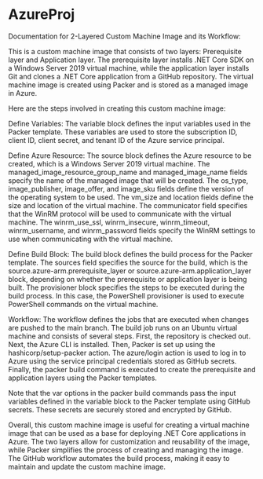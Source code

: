 # AzureProj


Documentation for 2-Layered Custom Machine Image and its Workflow:

This is a custom machine image that consists of two layers: Prerequisite layer and Application layer. The prerequisite layer installs .NET Core SDK on a Windows Server 2019 virtual machine, while the application layer installs Git and clones a .NET Core application from a GitHub repository. The virtual machine image is created using Packer and is stored as a managed image in Azure.

Here are the steps involved in creating this custom machine image:

Define Variables: The variable block defines the input variables used in the Packer template. These variables are used to store the subscription ID, client ID, client secret, and tenant ID of the Azure service principal.

Define Azure Resource: The source block defines the Azure resource to be created, which is a Windows Server 2019 virtual machine. The managed_image_resource_group_name and managed_image_name fields specify the name of the managed image that will be created. The os_type, image_publisher, image_offer, and image_sku fields define the version of the operating system to be used. The vm_size and location fields define the size and location of the virtual machine. The communicator field specifies that the WinRM protocol will be used to communicate with the virtual machine. The winrm_use_ssl, winrm_insecure, winrm_timeout, winrm_username, and winrm_password fields specify the WinRM settings to use when communicating with the virtual machine.

Define Build Block: The build block defines the build process for the Packer template. The sources field specifies the source for the build, which is the source.azure-arm.prerequisite_layer or source.azure-arm.application_layer block, depending on whether the prerequisite or application layer is being built. The provisioner block specifies the steps to be executed during the build process. In this case, the PowerShell provisioner is used to execute PowerShell commands on the virtual machine.

Workflow: The workflow defines the jobs that are executed when changes are pushed to the main branch. The build job runs on an Ubuntu virtual machine and consists of several steps. First, the repository is checked out. Next, the Azure CLI is installed. Then, Packer is set up using the hashicorp/setup-packer action. The azure/login action is used to log in to Azure using the service principal credentials stored as GitHub secrets. Finally, the packer build command is executed to create the prerequisite and application layers using the Packer templates.

Note that the var options in the packer build commands pass the input variables defined in the variable block to the Packer template using GitHub secrets. These secrets are securely stored and encrypted by GitHub.

Overall, this custom machine image is useful for creating a virtual machine image that can be used as a base for deploying .NET Core applications in Azure. The two layers allow for customization and reusability of the image, while Packer simplifies the process of creating and managing the image. The GitHub workflow automates the build process, making it easy to maintain and update the custom machine image.
